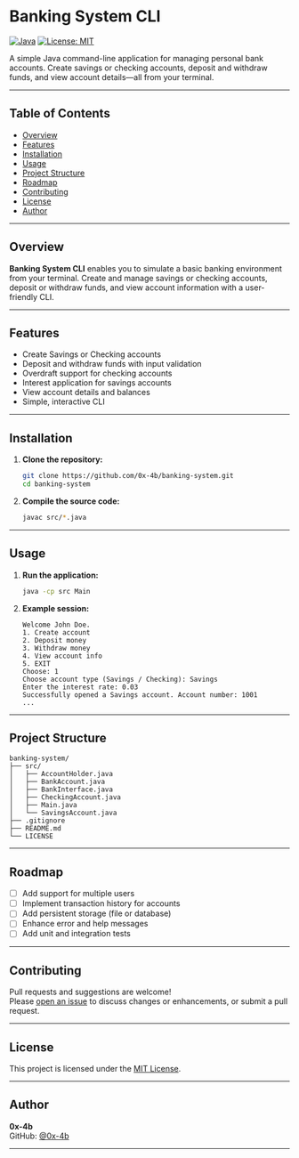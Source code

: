 # Banking System CLI

[![Java](https://img.shields.io/badge/Java-8%2B-blue.svg)](https://www.oracle.com/java/)
[![License: MIT](https://img.shields.io/badge/License-MIT-green.svg)](LICENSE)

A simple Java command-line application for managing personal bank accounts. Create savings or checking accounts, deposit and withdraw funds, and view account details—all from your terminal.

---

## Table of Contents

- [Overview](#overview)
- [Features](#features)
- [Installation](#installation)
- [Usage](#usage)
- [Project Structure](#project-structure)
- [Roadmap](#roadmap)
- [Contributing](#contributing)
- [License](#license)
- [Author](#author)

---

## Overview

**Banking System CLI** enables you to simulate a basic banking environment from your terminal. Create and manage savings or checking accounts, deposit or withdraw funds, and view account information with a user-friendly CLI.

---

## Features

- Create Savings or Checking accounts
- Deposit and withdraw funds with input validation
- Overdraft support for checking accounts
- Interest application for savings accounts
- View account details and balances
- Simple, interactive CLI

---

## Installation

1. **Clone the repository:**
   ```bash
   git clone https://github.com/0x-4b/banking-system.git
   cd banking-system
   ```

2. **Compile the source code:**
   ```bash
   javac src/*.java
   ```

---

## Usage

1. **Run the application:**
   ```bash
   java -cp src Main
   ```

2. **Example session:**
   ```
   Welcome John Doe.
   1. Create account
   2. Deposit money
   3. Withdraw money
   4. View account info
   5. EXIT
   Choose: 1
   Choose account type (Savings / Checking): Savings
   Enter the interest rate: 0.03
   Successfully opened a Savings account. Account number: 1001
   ...
   ```

---

## Project Structure

```
banking-system/
├── src/
│   ├── AccountHolder.java
│   ├── BankAccount.java
│   ├── BankInterface.java
│   ├── CheckingAccount.java
│   ├── Main.java
│   └── SavingsAccount.java
├── .gitignore
├── README.md
└── LICENSE
```

---

## Roadmap

- [ ] Add support for multiple users
- [ ] Implement transaction history for accounts
- [ ] Add persistent storage (file or database)
- [ ] Enhance error and help messages
- [ ] Add unit and integration tests

---

## Contributing

Pull requests and suggestions are welcome!  
Please [open an issue](https://github.com/0x-4b/banking-system/issues) to discuss changes or enhancements, or submit a pull request.

---

## License

This project is licensed under the [MIT License](LICENSE).

---

## Author

**0x-4b**  
GitHub: [@0x-4b](https://github.com/0x-4b)

---
